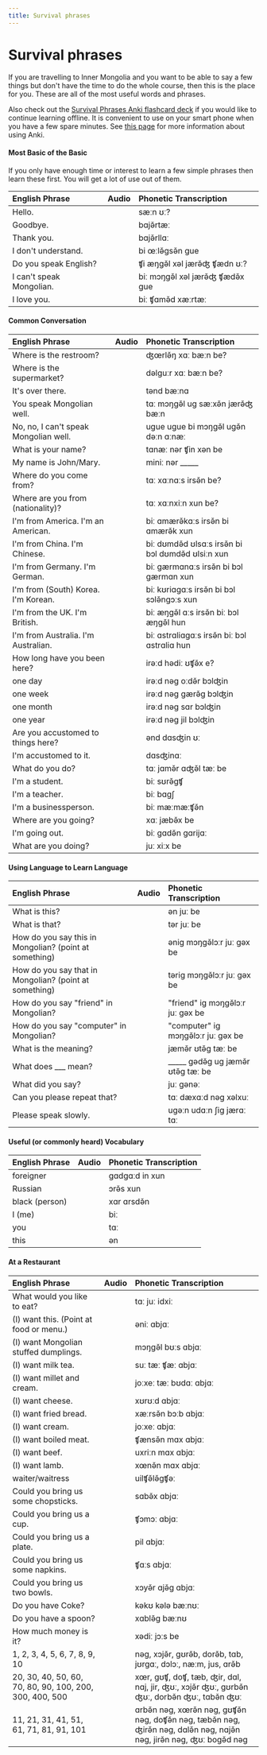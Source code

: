 ```yaml
---
title: Survival phrases
---
```


# Survival phrases

If you are travelling to Inner Mongolia and you want to be able to say a few things but don't have the time to do the whole course, then this is the place for you. These are all of the most useful words and phrases.

Also check out the [Survival Phrases Anki flashcard deck](/static/media/Mongolian-Survival-Phrases.apkg) if you would like to continue learning offline. It is convenient to use on your smart phone when you have a few spare minutes. See [this page](/resources/anki-flashcards/) for more information about using Anki.

#### Most Basic of the Basic
If you only have enough time or interest to learn a few simple phrases then learn these first. You will get a lot of use out of them.

| English Phrase        | Audio                                                              | Phonetic Transcription             |
| :-------------------- | :----------------------------------------------------------------- | :--------------------------------- |
| Hello.                | <AudioPlayer src="/audio/suvival-phrases-hello.mp3" /> | sæːn ʊː?                            |
| Goodbye.              | <AudioPlayer src="/audio/suvival-phrases-bye.mp3" />   | bɑjə̌rtæː                          |
| Thank you.            | <AudioPlayer src="/audio/suvival-phrases-thanks.mp3" /> | bɑjə̌rllɑː                         |
| I don't understand.   | <AudioPlayer src="/audio/suvival-phrases-dont-understand.mp3" /> | bi œːlə̌gsə̌n gue                    |
| Do you speak English? | <AudioPlayer src="/audio/suvival-phrases-speak-english.mp3" /> | ʧi æŋgə̌l xəl jærə̌ʤ ʧædn ʊː?        |
| I can't speak Mongolian. | <AudioPlayer src="/audio/suvival-phrases-cant-speak.mp3" /> | biː mɔŋgə̌l xəl jærə̌ʤ ʧædə̌x gue    |
| I love you.           | <AudioPlayer src="/audio/suvival-phrases-love-you.mp3" /> | biː ʧɑmə̌d xæːrtæː                  |

#### Common Conversation

| English Phrase                  | Audio                                                              | Phonetic Transcription             |
| :------------------------------ | :----------------------------------------------------------------- | :--------------------------------- |
| Where is the restroom?          | <AudioPlayer src="/audio/suvival-phrases-restroom.mp3" /> | ʤœrlə̌ŋ xɑː bæːn be?                |
| Where is the supermarket?       | <AudioPlayer src="/audio/suvival-phrases-supermarket.mp3" /> | dəlguːr xɑː bæːn be?                |
| It's over there.                | <AudioPlayer src="/audio/suvival-phrases-over-there.mp3" /> | tənd bæːnɑ                         |
| You speak Mongolian well.       | <AudioPlayer src="/audio/suvival-phrases-speak-well.mp3" /> | tɑː mɔŋgə̌l ug sæːxə̌n jærə̌ʤ bæːn    |
| No, no, I can't speak Mongolian well. | <AudioPlayer src="/audio/suvival-phrases-dont-speak-well.mp3" /> | ugue ugue bi mɔŋgə̌l ugə̌n dəːn ɑːnæː |
| What is your name?              | <AudioPlayer src="/audio/L4-K3.mp3" /> | tɑnæː nər ʧin xən be                |
| My name is John/Mary.           | <AudioPlayer src="/audio/suvival-phrases-john-mary.mp3" /> | miniː nər _____                    |
| Where do you come from?         | <AudioPlayer src="/audio/suvival-phrases-where-from.mp3" /> | tɑː xɑːnɑːs irsə̌n be?              |
| Where are you from (nationality)? | <AudioPlayer src="/audio/suvival-phrases-where-from2.mp3" /> | tɑː xɑːnxiːn xun be?                |
| I'm from America. I'm an American. | <AudioPlayer src="/audio/suvival-phrases-american.mp3" /> | biː ɑmærə̌kɑːs irsə̌n bi ɑmærə̌k xun |
| I'm from China. I'm Chinese.    | <AudioPlayer src="/audio/suvival-phrases-chinese.mp3" /> | biː dʊmdə̌d ʊlsɑːs irsə̌n bi bɔl dʊmdə̌d ʊlsiːn xun |
| I'm from Germany. I'm German.   | <AudioPlayer src="/audio/suvival-phrases-german.mp3" /> | biː gærmɑnɑːs irsə̌n bi bɔl gærmɑn xun |
| I'm from (South) Korea. I'm Korean. | <AudioPlayer src="/audio/suvival-phrases-korean.mp3" /> | biː kʊriɑgɑːs irsə̌n bi bɔl sɔlə̌ngɔːs xun |
| I'm from the UK. I'm British.   | <AudioPlayer src="/audio/suvival-phrases-english.mp3" /> | biː æŋgə̌l ɑːs irsə̌n biː bɔl æŋgə̌l hun |
| I'm from Australia. I'm Australian. | <AudioPlayer src="/audio/suvival-phrases-australian.mp3" /> | biː ɑstrɑliɑgɑːs irsə̌n biː bɔl ɑstrɑliɑ hun |
| How long have you been here?    | <AudioPlayer src="/audio/suvival-phrases-how-long.mp3" /> | irəːd hədiː ʊʧə̌x e?                |
| one day                         | <AudioPlayer src="/audio/suvival-phrases-one-day.mp3" /> | irəːd nəg oːdə̌r bɔlʤin             |
| one week                        | <AudioPlayer src="/audio/suvival-phrases-one-week.mp3" /> | irəːd nəg gærə̌g bɔlʤin             |
| one month                       | <AudioPlayer src="/audio/suvival-phrases-one-month.mp3" /> | irəːd nəg sɑr bɔlʤin               |
| one year                        | <AudioPlayer src="/audio/suvival-phrases-one-year.mp3" /> | irəːd nəg jil bɔlʤin               |
| Are you accustomed to things here? | <AudioPlayer src="/audio/suvival-phrases-accustomed.mp3" /> | ənd dɑsʤin ʊː                      |
| I'm accustomed to it.           | <AudioPlayer src="/audio/suvival-phrases-yes-accustomed.mp3" /> | dɑsʤinɑː                           |
| What do you do?                 | <AudioPlayer src="/audio/suvival-phrases-work.mp3" /> | tɑː jɑmə̌r ɑʤə̌l tæː be              |
| I'm a student.                  | <AudioPlayer src="/audio/suvival-phrases-student.mp3" /> | biː sʊrə̌gʧ                        |
| I'm a teacher.                  | <AudioPlayer src="/audio/suvival-phrases-teacher.mp3" /> | biː bɑgʃ                           |
| I'm a businessperson.           | <AudioPlayer src="/audio/suvival-phrases-business.mp3" /> | biː mæːmæːʧə̌n                      |
| Where are you going?            | <AudioPlayer src="/audio/suvival-phrases-going.mp3" /> | xɑː jæbə̌x be                      |
| I'm going out.                  | <AudioPlayer src="/audio/suvival-phrases-going-out.mp3" /> | biː gɑdə̌n gɑrijɑː                  |
| What are you doing?             | <AudioPlayer src="/audio/suvival-phrases-doing.mp3" /> | juː xiːx be                        |

#### Using Language to Learn Language

| English Phrase                                  | Audio                                                              | Phonetic Transcription             |
| :---------------------------------------------- | :----------------------------------------------------------------- | :--------------------------------- |
| What is this?                                   | <AudioPlayer src="/audio/suvival-phrases-whats-this.mp3" /> | ən juː be                          |
| What is that?                                   | <AudioPlayer src="/audio/suvival-phrases-whats-that.mp3" /> | tər juː be                         |
| How do you say this in Mongolian? (point at something) | <AudioPlayer src="/audio/suvival-phrases-this-in-mongolian.mp3" /> | ənig mɔŋgə̌lɔːr juː gəx be          |
| How do you say that in Mongolian? (point at something) | <AudioPlayer src="/audio/suvival-phrases-that-in-mongolian.mp3" /> | tərig mɔŋgə̌lɔːr juː gəx be         |
| How do you say "friend" in Mongolian?           | <AudioPlayer src="/audio/suvival-phrases-friend-in-mongolian.mp3" /> | "friend" ig mɔŋgə̌lɔːr juː gəx be   |
| How do you say "computer" in Mongolian?         | <AudioPlayer src="/audio/suvival-phrases-computer-in-mongolian.mp3" /> | "computer" ig mɔŋgə̌lɔːr juː gəx be |
| What is the meaning?                            | <AudioPlayer src="/audio/suvival-phrases-meaning.mp3" /> | jæmə̌r ʊtə̌g tæː be                  |
| What does ___ mean?                             | <AudioPlayer src="/audio/suvival-phrases-mean.mp3" /> | _____ gədə̌g ug jæmə̌r ʊtə̌g tæː be |
| What did you say?                               | <AudioPlayer src="/audio/suvival-phrases-what.mp3" /> | juː gənəː                          |
| Can you please repeat that?                     | <AudioPlayer src="/audio/suvival-phrases-repeat.mp3" /> | tɑː dæxɑːd nəg xəlxuː              |
| Please speak slowly.                            | <AudioPlayer src="/audio/suvival-phrases-speak-slowly.mp3" /> | ugəːn udɑːn ʃig jærɑː tɑː          |

#### Useful (or commonly heard) Vocabulary

| English Phrase | Audio                                                              | Phonetic Transcription |
| :------------- | :----------------------------------------------------------------- | :--------------------- |
| foreigner      | <AudioPlayer src="/audio/suvival-phrases-foreigner.mp3" /> | gɑdgɑːd in xun         |
| Russian        | <AudioPlayer src="/audio/suvival-phrases-russian.mp3" /> | ɔrə̌s xun               |
| black (person) | <AudioPlayer src="/audio/suvival-phrases-black.mp3" /> | xɑr ɑrsdə̌n             |
| I (me)         | <AudioPlayer src="/audio/suvival-phrases-me.mp3" /> | biː                    |
| you            | <AudioPlayer src="/audio/suvival-phrases-you.mp3" /> | tɑː                    |
| this           | <AudioPlayer src="/audio/suvival-phrases-this.mp3" /> | ən                     |

#### At a Restaurant

| English Phrase                          | Audio                                                              | Phonetic Transcription             |
| :-------------------------------------- | :----------------------------------------------------------------- | :--------------------------------- |
| What would you like to eat?             | <AudioPlayer src="/audio/suvival-phrases-eat-what.mp3" /> | tɑː juː idxiː                      |
| (I) want this. (Point at food or menu.) | <AudioPlayer src="/audio/suvival-phrases-eat-this.mp3" /> | əniː ɑbjɑː                         |
| (I) want Mongolian stuffed dumplings.   | <AudioPlayer src="/audio/suvival-phrases-eat-baozi.mp3" /> | mɔŋgə̌l bʊːs ɑbjɑː                  |
| (I) want milk tea.                      | <AudioPlayer src="/audio/suvival-phrases-get-tea.mp3" /> | suː tæː ʧæː ɑbjɑː                  |
| (I) want millet and cream.              | <AudioPlayer src="/audio/suvival-phrases-get-millet-and-cream.mp3" /> | joːxeː tæː bʊdɑː ɑbjɑː              |
| (I) want cheese.                        | <AudioPlayer src="/audio/suvival-phrases-get-cheese.mp3" /> | xʊrʊːd ɑbjɑː                       |
| (I) want fried bread.                   | <AudioPlayer src="/audio/suvival-phrases-get-bread.mp3" /> | xæːrsə̌n bɔːb ɑbjɑː                 |
| (I) want cream.                         | <AudioPlayer src="/audio/suvival-phrases-get-cream.mp3" /> | joːxeː ɑbjɑː                       |
| (I) want boiled meat.                   | <AudioPlayer src="/audio/suvival-phrases-get-meat.mp3" /> | ʧænsə̌n mɑx ɑbjɑː                   |
| (I) want beef.                          | <AudioPlayer src="/audio/suvival-phrases-get-beef.mp3" /> | uxriːn mɑx ɑbjɑː                   |
| (I) want lamb.                          | <AudioPlayer src="/audio/suvival-phrases-get-lamb.mp3" /> | xœnə̌n mɑx ɑbjɑː                   |
| waiter/waitress                         | <AudioPlayer src="/audio/suvival-phrases-waitress.mp3" /> | uilʧə̌lə̌gʧəː                     |
| Could you bring us some chopsticks.     | <AudioPlayer src="/audio/suvival-phrases-get-chopsticks.mp3" /> | sɑbə̌x ɑbjɑː                       |
| Could you bring us a cup.               | <AudioPlayer src="/audio/suvival-phrases-get-cup.mp3" /> | ʧɔmɔː ɑbjɑː                       |
| Could you bring us a plate.             | <AudioPlayer src="/audio/suvival-phrases-get-plate.mp3" /> | pil ɑbjɑː                          |
| Could you bring us some napkins.        | <AudioPlayer src="/audio/suvival-phrases-get-napkin.mp3" /> | ʧɑːs ɑbjɑː                        |
| Could you bring us two bowls.           | <AudioPlayer src="/audio/suvival-phrases-get-bowls.mp3" /> | xɔyə̌r ɑjə̌g ɑbjɑː                  |
| Do you have Coke?                       | <AudioPlayer src="/audio/suvival-phrases-get-coke.mp3" /> | kəkʊ kələ bæːnʊː                   |
| Do you have a spoon?                    | <AudioPlayer src="/audio/suvival-phrases-get-spoon.mp3" /> | xɑblə̌g bæːnʊ                     |
| How much money is it?                   | <AudioPlayer src="/audio/suvival-phrases-money.mp3" /> | xədiː jɔːs be                      |
| 1, 2, 3, 4, 5, 6, 7, 8, 9, 10           | <AudioPlayer src="/audio/suvival-phrases-one-to-ten.mp3" /> | nəg, xɔjə̌r, gʊrə̌b, dorə̌b, tɑb, jʊrgɑː, dɔlɔː, næːm, jus, ɑrə̌b |
| 20, 30, 40, 50, 60, 70, 80, 90, 100, 200, 300, 400, 500 | <AudioPlayer src="/audio/suvival-phrases-20-500.mp3" /> | xœr, gʊʧ, doʧ, tæb, ʤir, dɑl, nɑj, jir, ʤʊː, xɔjə̌r ʤʊː, gʊrbə̌n ʤʊː, dorbə̌n ʤʊː, tɑbə̌n ʤʊː |
| 11, 21, 31, 41, 51, 61, 71, 81, 91, 101 | <AudioPlayer src="/audio/suvival-phrases-11-101.mp3" /> | ɑrbə̌n nəg, xœrə̌n nəg, gʊʧə̌n nəg, doʧə̌n nəg, tæbə̌n nəg, ʤirə̌n nəg, dɑlə̌n nəg, nɑjə̌n nəg, jirə̌n nəg, ʤʊː bogə̌d nəg |
